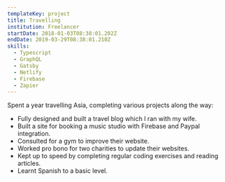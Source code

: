 ```yaml
---
templateKey: project
title: Travelling
institution: Freelancer
startDate: 2018-01-03T08:38:01.202Z
endDate: 2019-03-29T08:38:01.210Z
skills:
  - Typescript
  - GraphQL
  - Gatsby
  - Netlify
  - Firebase
  - Zapier
---
```

Spent a year travelling Asia, completing various projects along the way:

* Fully designed and built a travel blog which I ran with my wife.
* Built a site for booking a music studio with Firebase and Paypal integration.
* Consulted for a gym to improve their website.
* Worked pro bono for two charities to update their websites.
* Kept up to speed by completing regular coding exercises and reading articles.
* Learnt Spanish to a basic level.
